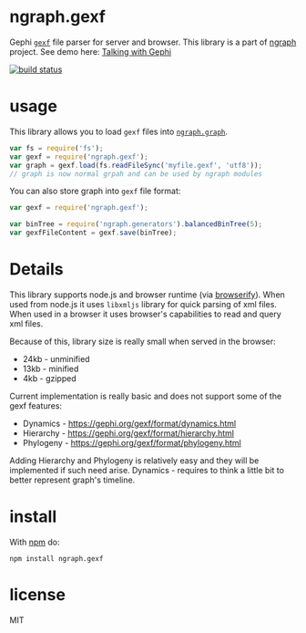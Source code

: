 # ngraph.gexf

Gephi [`gexf`](http://gexf.net/format/) file parser for server and browser. This library is a part of [ngraph](https://github.com/anvaka/ngraph) project. See demo here: [Talking with Gephi](https://github.com/anvaka/ngraph/tree/master/examples/storage/gephi)

[![build status](https://github.com/anvaka/ngraph.gexf/actions/workflows/tests.yaml/badge.svg)](https://github.com/anvaka/ngraph.gexf/actions/workflows/tests.yaml)


# usage

This library allows you to load `gexf` files into [`ngraph.graph`](https://github.com/anvaka/ngraph.graph).

``` js
var fs = require('fs');
var gexf = require('ngraph.gexf');
var graph = gexf.load(fs.readFileSync('myfile.gexf', 'utf8'));
// graph is now normal grpah and can be used by ngraph modules
```

You can also store graph into `gexf` file format:
``` js
var gexf = require('ngraph.gexf');

var binTree = require('ngraph.generators').balancedBinTree(5);
var gexfFileContent = gexf.save(binTree);
```

# Details
This library supports node.js and browser runtime (via [browserify](http://browserify.org/)).
When used from node.js it uses `libxmljs` library for quick parsing of xml files.
When used in a browser it uses browser's capabilities to read and query xml files.

Because of this, library size is really small when served in the browser:

* 24kb - unminified
* 13kb - minified
* 4kb - gzipped 

Current implementation is really basic and does not support some of the gexf features:
* Dynamics - https://gephi.org/gexf/format/dynamics.html
* Hierarchy - https://gephi.org/gexf/format/hierarchy.html
* Phylogeny - https://gephi.org/gexf/format/phylogeny.html

Adding Hierarchy and Phylogeny is relatively easy and they will be implemented
if such need arise. Dynamics - requires to think a little bit to better represent
graph's timeline.

# install

With [npm](https://npmjs.org) do:

```
npm install ngraph.gexf
```

# license

MIT
